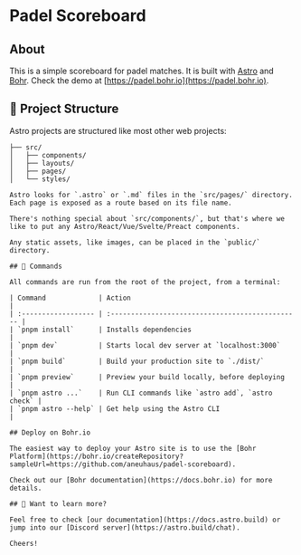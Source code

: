 # Padel Scoreboard

## About

This is a simple scoreboard for padel matches. It is built with [Astro](https://astro.build) and [Bohr](https://bohr.io).
Check the demo at [https://padel.bohr.io](https://padel.bohr.io).

## 🚀 Project Structure

Astro projects are structured like most other web projects:

```
├── src/
│   ├── components/
│   ├── layouts/
│   ├── pages/
│   └── styles/

Astro looks for `.astro` or `.md` files in the `src/pages/` directory. Each page is exposed as a route based on its file name.

There's nothing special about `src/components/`, but that's where we like to put any Astro/React/Vue/Svelte/Preact components.

Any static assets, like images, can be placed in the `public/` directory.

## 🧞 Commands

All commands are run from the root of the project, from a terminal:

| Command             | Action                                           |
| :------------------ | :----------------------------------------------- |
| `pnpm install`      | Installs dependencies                            |
| `pnpm dev`          | Starts local dev server at `localhost:3000`      |
| `pnpm build`        | Build your production site to `./dist/`          |
| `pnpm preview`      | Preview your build locally, before deploying     |
| `pnpm astro ...`    | Run CLI commands like `astro add`, `astro check` |
| `pnpm astro --help` | Get help using the Astro CLI                     |

## Deploy on Bohr.io

The easiest way to deploy your Astro site is to use the [Bohr Platform](https://bohr.io/createRepository?sampleUrl=https://github.com/aneuhaus/padel-scoreboard).

Check out our [Bohr documentation](https://docs.bohr.io) for more details.

## 👀 Want to learn more?

Feel free to check [our documentation](https://docs.astro.build) or jump into our [Discord server](https://astro.build/chat).

Cheers!
